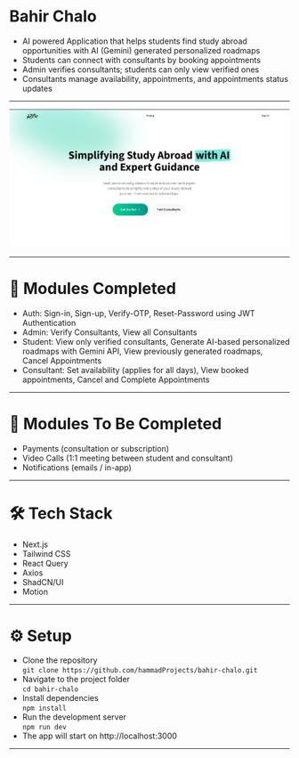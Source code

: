 # Bahir Chalo

- AI powered Application that helps students find study abroad opportunities with AI (Gemini) generated personalized roadmaps
- Students can connect with consultants by booking appointments
- Admin verifies consultants; students can only view verified ones
- Consultants manage availability, appointments, and appointments status updates

---

![](./public/bahir-chalo-hero.png)

---

# 🚀 Modules Completed

- Auth: Sign-in, Sign-up, Verify-OTP, Reset-Password using JWT Authentication
- Admin: Verify Consultants, View all Consultants
- Student: View only verified consultants, Generate AI-based personalized roadmaps with Gemini API, View previously generated roadmaps, Cancel Appointments
- Consultant: Set availability (applies for all days), View booked appointments, Cancel and Complete Appointments

---

# 🔮 Modules To Be Completed

- Payments (consultation or subscription)
- Video Calls (1:1 meeting between student and consultant)
- Notifications (emails / in-app)

---

# 🛠 Tech Stack

- Next.js
- Tailwind CSS
- React Query
- Axios
- ShadCN/UI
- Motion

---

# ⚙️ Setup

- Clone the repository  
  `git clone https://github.com/hammadProjects/bahir-chalo.git`
- Navigate to the project folder  
  `cd bahir-chalo`
- Install dependencies  
  `npm install`
- Run the development server  
  `npm run dev`
- The app will start on http://localhost:3000

---

